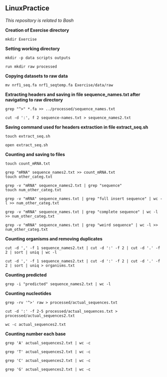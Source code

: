 ## LinuxPractice

*This repository is related to Bash*

**Creation of Exercise directory**
```
mkdir Exercise

```
**Setting working directory**
```
mkdir -p data scripts outputs

run mkdir raw processed
```
**Copying datasets to raw data**
```
mv nrf1_seq.fa nrf1_seqtemp.fa Exercise/data/raw
```
**Extracting headers and saving in file sequence_names.txt after navigating to raw directory**
```
grep "^>" *.fa >> ../processed/sequence_names.txt

cut -d ':', f 2 sequence-names.txt > sequence_names2.txt
```
**Saving command used for headers extraction in file extract_seq.sh**
```
touch extract_seq.sh

open extract_seq.sh
```
**Counting and saving to files**
```
touch count_mRNA.txt

grep "mRNA" sequence_names2.txt >> count_mRNA.txt
touch other_categ.txt

grep -v "mRNA" sequence_names2.txt | grep "sequence"
touch num_other_categ.txt

grep -v "mRNA" sequence_names.txt | grep "full insert sequence" | wc -l >> num_other_categ.txt

grep -v "mRNA" sequence_names.txt | grep "complete sequence" | wc -l >> num_other_categ.txt

grep -v "mRNA" sequence_names.txt | grep "weird sequence" | wc -l >> num_other_categ.txt

```
**Counting organisms and removing duplicates**
```
cut -d ',' -f 1 sequence_names2.txt | cut -d ':' -f 2 | cut -d '.' -f 2 | sort | uniq | wc -l

cut -d ',' -f 1 sequence_names2.txt | cut -d ':' -f 2 | cut -d '.' -f 2 | sort | uniq > organisms.txt
```
**Counting predicted**
```
grep -i "predicted" sequence_names2.txt | wc -l
```
**Counting nucleotides**
```
grep -rv '^>' raw > processed/actual_sequences.txt

cut -d ':' -f 2-5 processed/actual_sequences.txt > processed/actual_sequences2.txt

wc -c actual_sequences2.txt

```
**Counting number each base**
```
grep 'A' actual_sequences2.txt | wc -c

grep 'T' actual_sequences2.txt | wc -c

grep 'C' actual_sequences2.txt | wc -c

grep 'G' actual_sequences2.txt | wc -c
```
